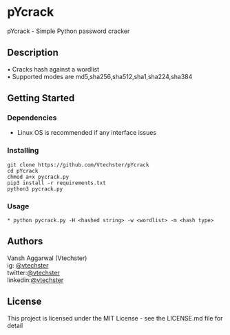 # pYcrack
pYcrack - Simple Python password cracker
## Description
• Cracks hash against a wordlist<br>
• Supported modes are md5,sha256,sha512,sha1,sha224,sha384<br>
## Getting Started
### Dependencies
* Linux OS is recommended if any interface issues
### Installing
```
git clone https://github.com/Vtechster/pYcrack
cd pYcrack
chmod a+x pycrack.py
pip3 install -r requirements.txt
python3 pycrack.py
```
### Usage
```
* python pycrack.py -H <hashed string> -w <wordlist> -m <hash type>
```
## Authors
Vansh Aggarwal (Vtechster) <br>
ig: [@vtechster](https://www.instagram.com/vtechster)<br>
twitter:[@vtechster](https://twitter.com/vtechster)<br>
linkedin:[@vtechster](https://www.linkedin.com/in/vtechster)
## License
This project is licensed under the MIT License - see the LICENSE.md file for detail
